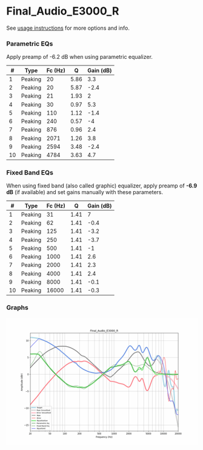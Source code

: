 # Final_Audio_E3000_R
See [usage instructions](https://github.com/jaakkopasanen/AutoEq#usage) for more options and info.

### Parametric EQs
Apply preamp of -6.2 dB when using parametric equalizer.

|   # | Type    |   Fc (Hz) |    Q |   Gain (dB) |
|-----|---------|-----------|------|-------------|
|   1 | Peaking |        20 | 5.86 |         3.3 |
|   2 | Peaking |        20 | 5.87 |        -2.4 |
|   3 | Peaking |        21 | 1.93 |         2   |
|   4 | Peaking |        30 | 0.97 |         5.3 |
|   5 | Peaking |       110 | 1.12 |        -1.4 |
|   6 | Peaking |       240 | 0.57 |        -4   |
|   7 | Peaking |       876 | 0.96 |         2.4 |
|   8 | Peaking |      2071 | 1.26 |         3.8 |
|   9 | Peaking |      2594 | 3.48 |        -2.4 |
|  10 | Peaking |      4784 | 3.63 |         4.7 |

### Fixed Band EQs
When using fixed band (also called graphic) equalizer, apply preamp of **-6.9 dB** (if available) and set gains manually with these parameters.

|   # | Type    |   Fc (Hz) |    Q |   Gain (dB) |
|-----|---------|-----------|------|-------------|
|   1 | Peaking |        31 | 1.41 |         7   |
|   2 | Peaking |        62 | 1.41 |        -0.4 |
|   3 | Peaking |       125 | 1.41 |        -3.2 |
|   4 | Peaking |       250 | 1.41 |        -3.7 |
|   5 | Peaking |       500 | 1.41 |        -1   |
|   6 | Peaking |      1000 | 1.41 |         2.6 |
|   7 | Peaking |      2000 | 1.41 |         2.3 |
|   8 | Peaking |      4000 | 1.41 |         2.4 |
|   9 | Peaking |      8000 | 1.41 |        -0.1 |
|  10 | Peaking |     16000 | 1.41 |        -0.3 |

### Graphs
![](./Final_Audio_E3000_R.png)
